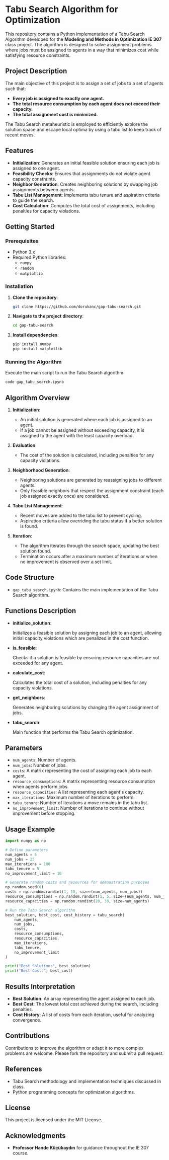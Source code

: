 # Tabu Search Algorithm for Optimization

This repository contains a Python implementation of a Tabu Search Algorithm developed for the **Modeling and Methods in Optimization IE 307** class project. The algorithm is designed to solve assignment problems where jobs must be assigned to agents in a way that minimizes cost while satisfying resource constraints.

## Project Description

The main objective of this project is to assign a set of jobs to a set of agents such that:

- **Every job is assigned to exactly one agent.**
- **The total resource consumption by each agent does not exceed their capacity.**
- **The total assignment cost is minimized.**

The Tabu Search metaheuristic is employed to efficiently explore the solution space and escape local optima by using a tabu list to keep track of recent moves.

## Features

- **Initialization**: Generates an initial feasible solution ensuring each job is assigned to one agent.
- **Feasibility Checks**: Ensures that assignments do not violate agent capacity constraints.
- **Neighbor Generation**: Creates neighboring solutions by swapping job assignments between agents.
- **Tabu List Management**: Implements tabu tenure and aspiration criteria to guide the search.
- **Cost Calculation**: Computes the total cost of assignments, including penalties for capacity violations.

## Getting Started

### Prerequisites

- Python 3.x
- Required Python libraries:
  - `numpy`
  - `random`
  - `matplotlib`

### Installation

1. **Clone the repository**:

   ```bash
   git clone https://github.com/dorukanc/gap-tabu-search.git
   ```

2. **Navigate to the project directory**:

   ```bash
   cd gap-tabu-search
   ```

3. **Install dependencies**:

   ```bash
   pip install numpy
   pip install matplotlib
   ```

### Running the Algorithm

Execute the main script to run the Tabu Search algorithm:

```bash
code gap_tabu_search.ipynb
```

## Algorithm Overview

1. **Initialization**:

   - An initial solution is generated where each job is assigned to an agent.
   - If a job cannot be assigned without exceeding capacity, it is assigned to the agent with the least capacity overload.

2. **Evaluation**:

   - The cost of the solution is calculated, including penalties for any capacity violations.

3. **Neighborhood Generation**:

   - Neighboring solutions are generated by reassigning jobs to different agents.
   - Only feasible neighbors that respect the assignment constraint (each job assigned exactly once) are considered.

4. **Tabu List Management**:

   - Recent moves are added to the tabu list to prevent cycling.
   - Aspiration criteria allow overriding the tabu status if a better solution is found.

5. **Iteration**:

   - The algorithm iterates through the search space, updating the best solution found.
   - Termination occurs after a maximum number of iterations or when no improvement is observed over a set limit.

## Code Structure

- `gap_tabu_search.ipynb`: Contains the main implementation of the Tabu Search algorithm.

## Functions Description

- **initialize_solution**:

  Initializes a feasible solution by assigning each job to an agent, allowing initial capacity violations which are penalized in the cost function.

- **is_feasible**:

  Checks if a solution is feasible by ensuring resource capacities are not exceeded for any agent.

- **calculate_cost**:

  Calculates the total cost of a solution, including penalties for any capacity violations.

- **get_neighbors**:

  Generates neighboring solutions by changing the agent assignment of jobs.

- **tabu_search**:

  Main function that performs the Tabu Search optimization.

## Parameters

- `num_agents`: Number of agents.
- `num_jobs`: Number of jobs.
- `costs`: A matrix representing the cost of assigning each job to each agent.
- `resource_consumptions`: A matrix representing resource consumption when agents perform jobs.
- `resource_capacities`: A list representing each agent's capacity.
- `max_iterations`: Maximum number of iterations to perform.
- `tabu_tenure`: Number of iterations a move remains in the tabu list.
- `no_improvement_limit`: Number of iterations to continue without improvement before stopping.

## Usage Example

```python
import numpy as np

# Define parameters
num_agents = 5
num_jobs = 25
max_iterations = 100
tabu_tenure = 5
no_improvement_limit = 10

# Generate random costs and resources for demonstration purposes
np.random.seed(0)
costs = np.random.randint(1, 10, size=(num_agents, num_jobs))
resource_consumptions = np.random.randint(1, 5, size=(num_agents, num_jobs))
resource_capacities = np.random.randint(20, 30, size=num_agents)

# Run the Tabu Search algorithm
best_solution, best_cost, cost_history = tabu_search(
    num_agents,
    num_jobs,
    costs,
    resource_consumptions,
    resource_capacities,
    max_iterations,
    tabu_tenure,
    no_improvement_limit
)

print("Best Solution:", best_solution)
print("Best Cost:", best_cost)
```

## Results Interpretation

- **Best Solution**: An array representing the agent assigned to each job.
- **Best Cost**: The lowest total cost achieved during the search, including penalties.
- **Cost History**: A list of costs from each iteration, useful for analyzing convergence.

## Contributions

Contributions to improve the algorithm or adapt it to more complex problems are welcome. Please fork the repository and submit a pull request.

## References

- Tabu Search methodology and implementation techniques discussed in class.
- Python programming concepts for optimization algorithms.

## License

This project is licensed under the MIT License.

## Acknowledgments

- **Professor Hande Küçükaydın** for guidance throughout the IE 307 course.


